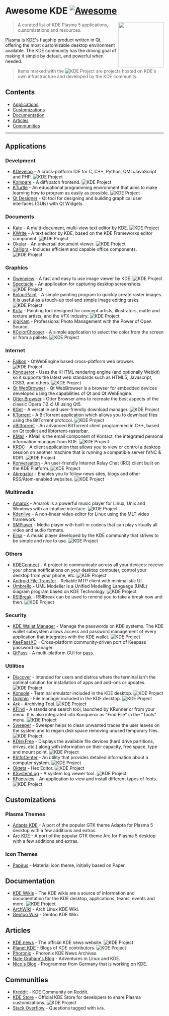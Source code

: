 # Awesome KDE [![Awesome](https://awesome.re/badge.svg)](https://awesome.re)

[<img src="images/logo-kde-grey.svg" align="right" width="144">](http://www.kde.org)

> A curated list of KDE Plasma 5 applications, customizations and resources.

[Plasma](https://www.kde.org/plasma-desktop.php) is [KDE](https://www.kde.org)'s flagship product written in Qt, offering the most customizable desktop environment available. The KDE community has the driving goal of making it simple by default, and powerful when needed.

> Items marked with the ![KDE Project][KDE Project] are projects hosted on KDE's own infrastructure and developed by the KDE community.

## Contents  

- [Applications](#applications)
- [Customizations](#customizations)
- [Documentation](#documentation)
- [Articles](#articles)
- [Communities](#communities)

---

## Applications

### Develpment
- [KDevelop](https://www.kdevelop.org/) - A cross-platform IDE for C, C++, Python, QML/JavaScript and PHP. ![KDE Project][KDE Project]
- [Kompare](https://www.kde.org/applications/development/kompare/) - A diff/patch frontend. ![KDE Project][KDE Project]
- [KTurtle](https://www.kde.org/applications/education/kturtle/) - An educational programming environment that aims to make learning how to program as easily as possible. ![KDE Project][KDE Project]
- [Qt Designer](http://doc.qt.io/qt-5/qtdesigner-manual.html) - Qt tool for designing and building graphical user interfaces (GUIs) with Qt Widgets.

### Documents
- [Kate](https://www.kde.org/applications/utilities/kate/) - A multi-document, multi-view text editor by KDE. ![KDE Project][KDE Project]
- [KWrite](https://www.kde.org/applications/utilities/kwrite) - A text editor by KDE, based on the KDE Frameworks editor component. ![KDE Project][KDE Project]
- [Okular](https://www.kde.org/applications/graphics/okular/) - An universal document viewer. ![KDE Project][KDE Project]
- [Calligra](https://www.calligra.org/) - Includes efficient and capable office components. ![KDE Project][KDE Project]

### Graphics
- [Gwenview](https://www.kde.org/applications/graphics/gwenview/) - A fast and easy to use image viewer by KDE. ![KDE Project][KDE Project]
- [Spectacle](https://www.kde.org/applications/graphics/spectacle/) - An application for capturing desktop screenshots. ![KDE Project][KDE Project]
- [KolourPaint](https://www.kde.org/applications/graphics/kolourpaint/) - A simple painting program to quickly create raster images. It is useful as a touch-up tool and simple image editing tasks. ![KDE Project][KDE Project]
- [Krita](https://www.kde.org/applications/graphics/krita/) - Painting tool designed for concept artists, illustrators, matte and texture artists, and the VFX industry. ![KDE Project][KDE Project]
- [digiKam](https://www.digikam.org/) - Professional Photo Management with the Power of Open Source.
- [KColorChooser](https://www.kde.org/applications/graphics/kcolorchooser/) - A simple application to select the color from the screen or from a pallete. ![KDE Project][KDE Project]

### Internet

- [Falkon](https://community.kde.org/Incubator/Projects/Falkon) - QtWebEngine based cross-platform web browser. ![KDE Project][KDE Project]
- [Konqueror](https://konqueror.org/) - Uses the KHTML rendering engine (and optionally Webkit) so it supports the latest web standards such as HTML5, Javascript, CSS3, and others. ![KDE Project][KDE Project]
- [Qt WebBrowser](http://doc.qt.io/QtWebBrowser/) - Qt WebBrowser is a browser for embedded devices developed using the capabilities of Qt and Qt WebEngine. 
- [Otter Browser](http://http://otter-browser.org/) - Otter Browser aims to recreate the best aspects of the classic Opera (12.x) UI using Qt5.
- [KGet](https://www.kde.org/applications/internet/kget/) - A versatile and user-friendly download manager. ![KDE Project][KDE Project]
- [KTorrent](https://www.kde.org/applications/internet/ktorrent/) - A BitTorrent application which allows you to download files using the BitTorrent protocol. ![KDE Project][KDE Project]
- [qBittorrent](https://www.qbittorrent.org/) - An advanced BitTorrent client programmed in C++, based on Qt toolkit and libtorrent-rasterbar.
- [KMail](https://www.kde.org/applications/internet/kmail/) - KMail is the email component of Kontact, the integrated personal information manager from KDE. ![KDE Project][KDE Project]
- [KRDC](https://www.kde.org/applications/internet/krdc/) - A client application that allows you to view or control a desktop session on another machine that is running a compatible server (VNC & RDP). ![KDE Project][KDE Project]
- [Konversation](https://konversation.kde.org/) - An user-friendly Internet Relay Chat (IRC) client built on the KDE Platform. ![KDE Project][KDE Project]
- [Akregator](https://www.kde.org/applications/internet/akregator/) - Enables you to follow news sites, blogs and other RSS/Atom-enabled websites. ![KDE Project][KDE Project]

### Multimedia

- [Amarok](https://amarok.kde.org/) - Amarok is a powerful music player for Linux, Unix and Windows with an intuitive interface. ![KDE Project][KDE Project]
- [Kdenlive](https://www.kdenlive.org/) - A non-linear video editor for Linux using the MLT video framework.
- [SMPlayer](https://www.smplayer.info/) - Media player with built-in codecs that can play virtually all video and audio formats.
- [Elisa](https://community.kde.org/Elisa) - A music player developed by the KDE community that strives to be simple and nice to use. ![KDE Project][KDE Project]

### Others
- [KDEConnect](https://community.kde.org/KDEConnect) - A project to communicate across all your devices: receive your phone notifications on your desktop computer, control your desktop from your phone, etc. ![KDE Project][KDE Project]
- [Android File Transfer](https://whoozle.github.io/android-file-transfer-linux/) - Reliable MTP client with minimalistic UI.
- [Umbrello](https://umbrello.kde.org/) - UML Modeller is a Unified Modelling Language (UML) diagram program based on KDE Technology. ![KDE Project][KDE Project]
- [RSIBreak](https://userbase.kde.org/RSIBreak) - RSIBreak can be used to remind you to take a break now and then. ![KDE Project][KDE Project]

### Security

- [KDE Wallet Manager](https://utils.kde.org/projects/kwalletmanager/) - Manage the passwords on KDE systems. The KDE wallet subsystem allows access and password management of every application that integrates with the KDE wallet. ![KDE Project][KDE Project]
- [KeePassXC](https://keepassxc.org/) - Cross-platform community-driven port of Keepass password manager.
- [QtPass](https://qtpass.org/) - A multi-platform GUI for [pass](https://www.passwordstore.org/).

### Utilities
- [Discover](https://userbase.kde.org/Discover) - Intended for users and distros where the terminal isn't the optimal solution for installation of apps and add-ons or updates. ![KDE Project][KDE Project]
- [Konsole](https://www.kde.org/applications/system/konsole/) - Terminal emulator included in the KDE desktop. ![KDE Project][KDE Project]
- [Dolphin](https://userbase.kde.org/Dolphin) - File manager included in the KDE desktop. ![KDE Project][KDE Project]
- [Ark](https://www.kde.org/applications/utilities/ark/) - Archiving Tool. ![KDE Project][KDE Project]
- [KFind](https://www.kde.org/applications/utilities/kfind/) - A standalone search tool, launched by KRunner or from your menu. It is also integrated into Konqueror as "Find File" in the "Tools" menu. ![KDE Project][KDE Project]
- [Sweeper](https://www.kde.org/applications/utilities/sweeper) - Sweeper helps to clean unwanted traces the user leaves on the system and to regain disk space removing unused temporary files. ![KDE Project][KDE Project]
- [KDiskFree](https://www.kde.org/applications/system/kdiskfree/) - Displays the available file devices (hard drive partitions, drives, etc.) along with information on their capacity, free space, type and mount point. ![KDE Project][KDE Project]
- [KInfoCenter](https://www.kde.org/applications/system/kinfocenter/) - An utility that provides detailed information about a computer system. ![KDE Project][KDE Project]
- [Okteta](https://www.kde.org/applications/utilities/okteta/) - Hex Editor. ![KDE Project][KDE Project]
- [KSystemLog](https://www.kde.org/applications/system/ksystemlog/) - A system log viewer tool. ![KDE Project][KDE Project]
- [KFontview](https://docs.kde.org/trunk5/en/kde-workspace/kfontview/index.html) - An application to view and install different types of fonts. ![KDE Project][KDE Project]

## Customizations

### Plasma Themes

- [Adapta KDE](https://github.com/PapirusDevelopmentTeam/adapta-kde) - A port of the popular GTK theme Adapta for Plasma 5 desktop with a few additions and extras.
- [Arc KDE](https://github.com/PapirusDevelopmentTeam/arc-kde) - A port of the popular GTK theme Arc for Plasma 5 desktop with a few additions and extras.

### Icon Themes

- [Papirus](https://github.com/PapirusDevelopmentTeam/papirus-icon-theme) - Material icon theme, initially based on Paper.

## Documentation

- [KDE Wikis](https://wiki.kde.org/) - The KDE wikis are a source of information and documentation for the KDE desktop, applications, teams, events and more. ![KDE Project][KDE Project]
- [ArchWiki](https://wiki.archlinux.org/index.php/KDE) - Arch Linux KDE Wiki.
- [Gentoo Wiki](https://wiki.gentoo.org/wiki/KDE) - Gentoo KDE Wiki.

## Articles

- [KDE.news](https://dot.kde.org/) - The official KDE news website. ![KDE Project][KDE Project]
- [Planet KDE](https://planet.kde.org/) - Blogs of KDE contributors. ![KDE Project][KDE Project]
- [Phoronix](https://www.phoronix.com/scan.php?page=news_topic&q=KDE) - Phoronix KDE News Archives.
- [Nate Graham's Blog](https://pointieststick.wordpress.com/) - Adventures in Linux and KDE.
- [Nico's Blog](https://nicolasfella.wordpress.com/) - Programmer from Germany that is working on KDE.

## Communities

- [Kreddit](https://www.reddit.com/r/kde/) - KDE Community on Reddit.
- [KDE Store](https://store.kde.org/) - Official KDE Store for developers to share Plasma customizations. ![KDE Project][KDE Project]
- [Stack Overflow](https://stackoverflow.com/questions/tagged/kde) - Questions tagged with `kde`.

[KDE Project]: images/icon-kde-grey.svg "KDE Project"
